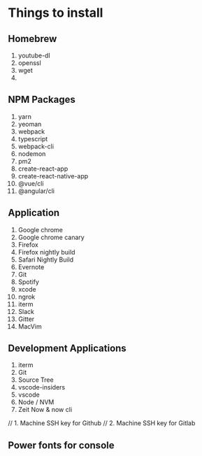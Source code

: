 # Things to install

## Homebrew

1.  youtube-dl
2.  openssl
3.  wget
4.

## NPM Packages

1.  yarn
2.  yeoman
3.  webpack
4.  typescript
5.  webpack-cli
6.  nodemon
7.  pm2
8.  create-react-app
9.  create-react-native-app
10. @vue/cli
11. @angular/cli

## Application

1.  Google chrome
2.  Google chrome canary
3.  Firefox
4.  Firefox nightly build
5.  Safari Nightly Build
6.  Evernote
7.  Git
8.  Spotify
9.  xcode
10. ngrok
11. iterm
12. Slack
13. Gitter
14. MacVim

## Development Applications

1.  iterm
2.  Git
3.  Source Tree
4.  vscode-insiders
5.  vscode
6.  Node / NVM
7.  Zeit Now & now cli

// 1. Machine SSH key for Github
// 2. Machine SSH key for Gitlab

## Power fonts for console
